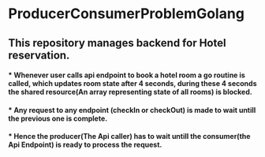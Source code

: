 # ProducerConsumerProblemGolang
## This repository manages backend for Hotel reservation.
#### *  Whenever user calls api endpoint to book a hotel room a go routine is called, which updates room state after 4 seconds, during these 4 seconds the shared resource(An array representing state of all rooms) is blocked. ####
#### *  Any request to any endpoint (checkIn or checkOut) is made to wait untill the previous one is complete. ####
#### *  Hence the producer(The Api caller) has to wait untill the consumer(the Api Endpoint) is ready to process the request. ####
